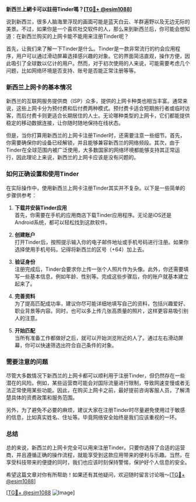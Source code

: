 **新西兰上網卡可以註冊Tinder嗎？[[TG💪+ @esim1088](https://t.me/s/esim1088)]**

说到新西兰，很多人脑海里浮现的画面可能是蓝天白云、羊群遍野以及无边无际的美景。不过，如果你是一个喜欢社交软件的人，那么来到新西兰后，你可能会想知道：在新西兰购买的上网卡能不能用来注册Tinder呢？

首先，让我们来了解一下Tinder是什么。Tinder是一款非常流行的约会应用程序，用户可以通过滑动屏幕选择感兴趣的对象。它的界面简洁直观，操作方便，因此吸引了全球数以亿计的用户。然而，对于初次使用的人来说，可能需要考虑几个问题，比如网络环境是否支持、账号是否能正常注册等等。

### **新西兰上网卡的基本情况**

新西兰的互联网服务提供商（ISP）众多，提供的上网卡种类也相当丰富。通常来说，这些上网卡分为预付费和后付费两种模式。预付费卡适合短期旅行者或临时访客，而后付费卡则更适合长期居住的人士。无论哪种类型的上网卡，它们都能提供稳定的移动数据连接，让你随时随地保持在线状态。

但是，当你打算用新西兰的上网卡注册Tinder时，还需要注意一些细节。首先，你需要确保你的设备已经解锁，并且能够兼容新西兰的网络频段。其次，由于Tinder在全球范围内被广泛使用，大多数国家的网络环境都能够支持其正常运行，因此理论上来说，新西兰的上网卡应该是没有问题的。

### **如何正确设置和使用Tinder**

在实际操作中，使用新西兰上网卡注册Tinder其实并不复杂。以下是一些简单的步骤供参考：

1. **下载并安装Tinder应用**  
   首先，你需要在手机的应用商店下载Tinder应用程序。无论是iOS还是Android系统，都可以轻松找到这款软件。

2. **创建账户**  
   打开Tinder后，按照提示输入你的电子邮件地址或手机号码进行注册。如果你选择使用手机号码，记得将新西兰的区号（+64）加上去。

3. **验证身份**  
   注册完成后，Tinder会要求你上传一张个人照片作为头像。此外，你还需要填写一些基本信息，例如年龄、性别等。完成这些步骤后，你的账户就基本建立起来了。

4. **完善资料**  
   为了提高匹配成功率，建议你尽可能详细地填写自己的资料，包括兴趣爱好、职业背景等内容。同时，也可以多上传几张高质量的照片，这样更容易吸引别人的注意。

5. **开始匹配**  
   当所有准备工作都做好之后，就可以开始浏览附近的人了。通过左右滑动屏幕，你可以快速筛选出符合自己条件的对象。

### **需要注意的问题**

尽管大多数情况下新西兰的上网卡都可以顺利用于注册Tinder，但仍然存在一些潜在的风险。例如，某些运营商可能会对国际流量进行限制，导致网速变慢或者无法正常使用某些功能。因此，在购买上网卡之前，最好提前咨询客服人员，了解清楚具体的资费政策和服务范围。

另外，为了避免不必要的麻烦，建议大家在注册Tinder时尽量避免使用过于敏感的信息，比如真实姓名、住址等。毕竟网络安全始终是我们应该重视的一环。

### **总结**

总的来说，新西兰的上网卡完全可以用来注册Tinder。只要你选择了合适的运营商，并且遵循正确的操作流程，就能享受到这款应用带来的便利与乐趣。当然，在享受科技带来的便捷的同时，我们也应该时刻保持警惕，保护好个人信息的安全。

希望这篇文章对你有所帮助！如果还有其他疑问，欢迎随时留言讨论哦～[[TG💪+ @esim1088](https://t.me/s/esim1088)]

[[TG💪+ @esim1088](https://t.me/s/esim1088) ![Image](https://i.postimg.cc/4NQfJmqS/Snipaste-2025-05-13-00-14-12.png)]